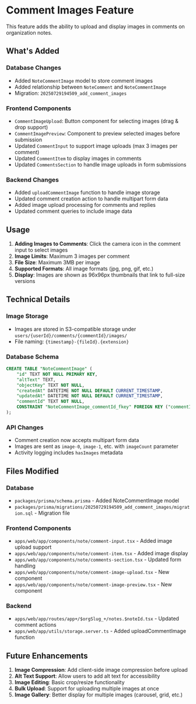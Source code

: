 # Comment Images Feature

This feature adds the ability to upload and display images in comments on
organization notes.

## What's Added

### Database Changes

- Added `NoteCommentImage` model to store comment images
- Added relationship between `NoteComment` and `NoteCommentImage`
- Migration: `20250729194509_add_comment_images`

### Frontend Components

- `CommentImageUpload`: Button component for selecting images (drag & drop
  support)
- `CommentImagePreview`: Component to preview selected images before submission
- Updated `CommentInput` to support image uploads (max 3 images per comment)
- Updated `CommentItem` to display images in comments
- Updated `CommentsSection` to handle image uploads in form submissions

### Backend Changes

- Added `uploadCommentImage` function to handle image storage
- Updated comment creation action to handle multipart form data
- Added image upload processing for comments and replies
- Updated comment queries to include image data

## Usage

1. **Adding Images to Comments**: Click the camera icon in the comment input to
   select images
2. **Image Limits**: Maximum 3 images per comment
3. **File Size**: Maximum 3MB per image
4. **Supported Formats**: All image formats (jpg, png, gif, etc.)
5. **Display**: Images are shown as 96x96px thumbnails that link to full-size
   versions

## Technical Details

### Image Storage

- Images are stored in S3-compatible storage under
  `users/{userId}/comments/{commentId}/images/`
- File naming: `{timestamp}-{fileId}.{extension}`

### Database Schema

```sql
CREATE TABLE "NoteCommentImage" (
    "id" TEXT NOT NULL PRIMARY KEY,
    "altText" TEXT,
    "objectKey" TEXT NOT NULL,
    "createdAt" DATETIME NOT NULL DEFAULT CURRENT_TIMESTAMP,
    "updatedAt" DATETIME NOT NULL DEFAULT CURRENT_TIMESTAMP,
    "commentId" TEXT NOT NULL,
    CONSTRAINT "NoteCommentImage_commentId_fkey" FOREIGN KEY ("commentId") REFERENCES "NoteComment" ("id") ON DELETE CASCADE
);
```

### API Changes

- Comment creation now accepts multipart form data
- Images are sent as `image-0`, `image-1`, etc. with `imageCount` parameter
- Activity logging includes `hasImages` metadata

## Files Modified

### Database

- `packages/prisma/schema.prisma` - Added NoteCommentImage model
- `packages/prisma/migrations/20250729194509_add_comment_images/migration.sql` -
  Migration file

### Frontend Components

- `apps/web/app/components/note/comment-input.tsx` - Added image upload support
- `apps/web/app/components/note/comment-item.tsx` - Added image display
- `apps/web/app/components/note/comments-section.tsx` - Updated form handling
- `apps/web/app/components/note/comment-image-upload.tsx` - New component
- `apps/web/app/components/note/comment-image-preview.tsx` - New component

### Backend

- `apps/web/app/routes/app+/$orgSlug_+/notes.$noteId.tsx` - Updated comment
  actions
- `apps/web/app/utils/storage.server.ts` - Added uploadCommentImage function

## Future Enhancements

1. **Image Compression**: Add client-side image compression before upload
2. **Alt Text Support**: Allow users to add alt text for accessibility
3. **Image Editing**: Basic crop/resize functionality
4. **Bulk Upload**: Support for uploading multiple images at once
5. **Image Gallery**: Better display for multiple images (carousel, grid, etc.)
